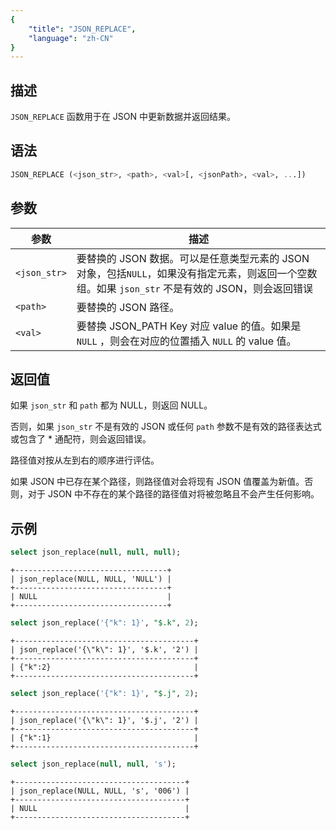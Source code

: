 ```yaml
---
{
    "title": "JSON_REPLACE",
    "language": "zh-CN"
}
---
```


<!--
Licensed to the Apache Software Foundation (ASF) under one
or more contributor license agreements.  See the NOTICE file
distributed with this work for additional information
regarding copyright ownership.  The ASF licenses this file
to you under the Apache License, Version 2.0 (the
"License"); you may not use this file except in compliance
with the License.  You may obtain a copy of the License at

  http://www.apache.org/licenses/LICENSE-2.0

Unless required by applicable law or agreed to in writing,
software distributed under the License is distributed on an
"AS IS" BASIS, WITHOUT WARRANTIES OR CONDITIONS OF ANY
KIND, either express or implied.  See the License for the
specific language governing permissions and limitations
under the License.
-->

## 描述
`JSON_REPLACE` 函数用于在 JSON 中更新数据并返回结果。

## 语法
```sql
JSON_REPLACE (<json_str>, <path>, <val>[, <jsonPath>, <val>, ...])
```
## 参数
| 参数           | 描述                                                                                          |
|--------------|---------------------------------------------------------------------------------------------|
| `<json_str>`  | 要替换的 JSON 数据。可以是任意类型元素的 JSON 对象，包括`NULL`，如果没有指定元素，则返回一个空数组。如果 `json_str` 不是有效的 JSON，则会返回错误 |
| `<path>` | 要替换的 JSON 路径。                                                          |
| `<val>`      | 要替换 JSON_PATH Key 对应 value 的值。如果是 `NULL` ，则会在对应的位置插入 `NULL` 的 value 值。                      |


## 返回值

如果 `json_str` 和 `path` 都为 NULL，则返回 NULL。

否则，如果 `json_str` 不是有效的 JSON 或任何 `path` 参数不是有效的路径表达式或包含了 * 通配符，则会返回错误。

路径值对按从左到右的顺序进行评估。

如果 JSON 中已存在某个路径，则路径值对会将现有 JSON 值覆盖为新值。否则，对于 JSON 中不存在的某个路径的路径值对将被忽略且不会产生任何影响。

## 示例

```sql
select json_replace(null, null, null);
```
```text
+----------------------------------+
| json_replace(NULL, NULL, 'NULL') |
+----------------------------------+
| NULL                             |
+----------------------------------+
```
```sql
select json_replace('{"k": 1}', "$.k", 2);
```
```text
+----------------------------------------+
| json_replace('{\"k\": 1}', '$.k', '2') |
+----------------------------------------+
| {"k":2}                                |
+----------------------------------------+
```
```sql
select json_replace('{"k": 1}', "$.j", 2);
```
```text
+----------------------------------------+
| json_replace('{\"k\": 1}', '$.j', '2') |
+----------------------------------------+
| {"k":1}                                |
+----------------------------------------+
```
```sql
select json_replace(null, null, 's');
```
```text
+--------------------------------------+
| json_replace(NULL, NULL, 's', '006') |
+--------------------------------------+
| NULL                                 |
+--------------------------------------+
```
